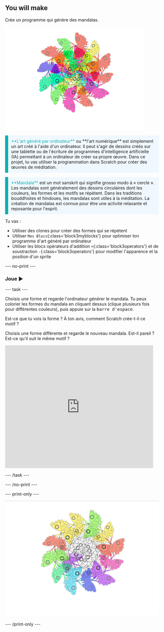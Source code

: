 ## You will make

Crée un programme qui génère des mandalas.

![Exemple d'un mandala de papillons colorés.](images/mandala.png)

<p style="border-left: solid; border-width:10px; border-color: #0faeb0; background-color: aliceblue; padding: 10px;">
<span style="color: #0faeb0">**L'art généré par ordinateur**</span> ou **l'art numérique** est simplement un art créé à l'aide d'un ordinateur. Il peut s'agir de dessins créés sur une tablette ou de l'écriture de programmes d'intelligence artificielle (IA) permettant à un ordinateur de créer sa propre œuvre. Dans ce projet, tu vas utiliser la programmation dans Scratch pour créer des œuvres de méditation.
</p>

<p style="border-left: solid; border-width:10px; border-color: #0faeb0; background-color: aliceblue; padding: 10px;">
<span style="color: #0faeb0">**Mandala**</span> est un mot sanskrit qui signifie grosso modo à « cercle ». Les mandalas sont généralement des dessins circulaires dont les couleurs, les formes et les motifs se répètent. Dans les traditions bouddhistes et hindoues, les mandalas sont utiles à la méditation. La création de mandalas est connue pour être une activité relaxante et reposante pour l'esprit.
</p>

Tu vas :
+ Utiliser des clones pour créer des formes qui se répètent
+ Utiliser `Mes Blocs`{:class='block3myblocks'} pour optimiser ton programme d'art généré par ordinateur
+ Utiliser les blocs opérateurs d'addition `+`{:class='block3operators'} et de soustraction `-`{:class='block3operators'} pour modifier l'apparence et la position d'un sprite

--- no-print ---

### Joue ▶️

--- task ---

<div style="display: flex; flex-wrap: wrap">

<div style="flex-basis: 175px; flex-grow: 1">  
Choisis une forme et regarde l'ordinateur générer le mandala. Tu peux colorier les formes du mandala en cliquant dessus (clique plusieurs fois pour différentes couleurs), puis appuie sur la <kbd>barre d'espace</kbd>.

Est-ce que tu vois la forme ? À ton avis, comment Scratch crée-t-il ce motif ?

Choisis une forme différente et regarde le nouveau mandala. Est-il pareil ? Est-ce qu'il suit le même motif ?

</div>

<iframe src="https://scratch.mit.edu/projects/536953224/embed" allowtransparency="true" width="485" height="402" frameborder="0" scrolling="no" allowfullscreen></iframe>
</div>

--- /task ---

--- /no-print ---

--- print-only ---

![Projet terminé](images/showcase_static.png)

--- /print-only ---
